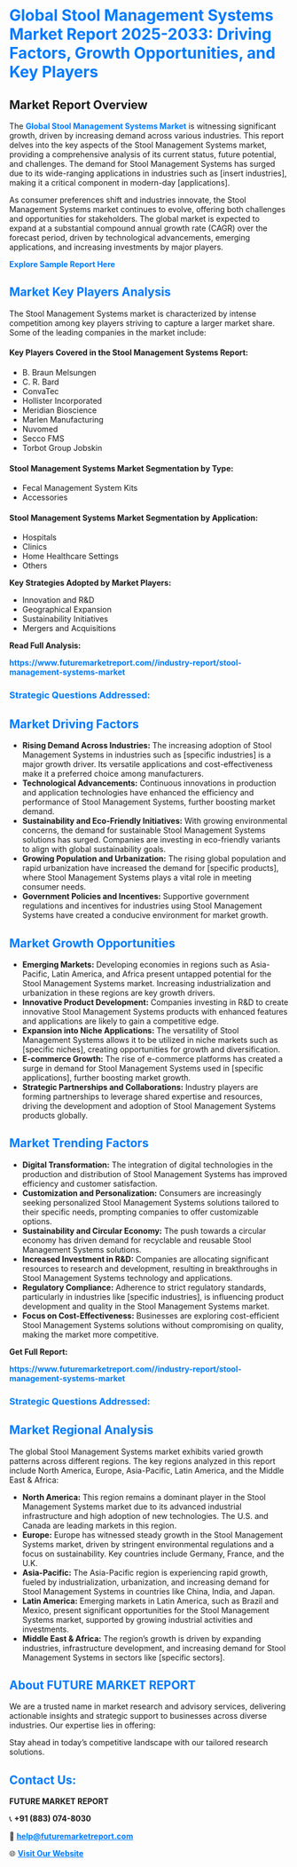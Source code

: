 <h1 style="color: #007BFF;">Global Stool Management Systems Market Report 2025-2033: Driving Factors, Growth Opportunities, and Key Players</h1>

<section id="overview">
<h2>Market Report Overview</h2>
<p>The <a href="https://www.futuremarketreport.com//industry-report/stool-management-systems-market" style="color: #007BFF; text-decoration: none;"><strong>Global Stool Management Systems Market</strong></a> is witnessing significant growth, driven by increasing demand across various industries. This report delves into the key aspects of the Stool Management Systems market, providing a comprehensive analysis of its current status, future potential, and challenges. The demand for Stool Management Systems has surged due to its wide-ranging applications in industries such as [insert industries], making it a critical component in modern-day [applications].</p>
<p>As consumer preferences shift and industries innovate, the Stool Management Systems market continues to evolve, offering both challenges and opportunities for stakeholders. The global market is expected to expand at a substantial compound annual growth rate (CAGR) over the forecast period, driven by technological advancements, emerging applications, and increasing investments by major players.</p>
</section>

<section id="overview">
<p><a href="https://www.futuremarketreport.com//request-sample/reportId=59495" style="color: #007BFF; text-decoration: none;"><strong>Explore Sample Report Here</strong></a></p>
</section>

<section id="key-players">
<h2 style="color: #007BFF;">Market Key Players Analysis</h2>
<p>The Stool Management Systems market is characterized by intense competition among key players striving to capture a larger market share. Some of the leading companies in the market include:</p>
<h4>Key Players Covered in the Stool Management Systems Report:</h4>
<ul><li>B. Braun Melsungen</li><li>C. R. Bard</li><li>ConvaTec</li><li>Hollister Incorporated</li><li>Meridian Bioscience</li><li>Marlen Manufacturing</li><li>Nuvomed</li><li>Secco FMS</li><li>Torbot Group Jobskin</li></ul>
<h4>Stool Management Systems Market Segmentation by Type:</h4>
<ul><li>Fecal Management System Kits</li><li>Accessories</li></ul>

<h4>Stool Management Systems Market Segmentation by Application:</h4>
<ul><li>Hospitals</li><li>Clinics</li><li>Home Healthcare Settings</li><li>Others</li></ul>
<p><strong>Key Strategies Adopted by Market Players:</strong></p>
<ul>
<li>Innovation and R&D</li>
<li>Geographical Expansion</li>
<li>Sustainability Initiatives</li>
<li>Mergers and Acquisitions</li>
</ul>
</section>

<section>
<p><strong>Read Full Analysis: </strong></p><a href="https://www.futuremarketreport.com//industry-report/stool-management-systems-market" style="color: #007BFF; text-decoration: none;"><strong>https://www.futuremarketreport.com//industry-report/stool-management-systems-market</strong></a>
<h3 style="color: #007BFF;">Strategic Questions Addressed:</h3>
</section>

<section id="driving-factors">
<h2 style="color: #007BFF;">Market Driving Factors</h2>
<ul>
<li><strong>Rising Demand Across Industries:</strong> The increasing adoption of Stool Management Systems in industries such as [specific industries] is a major growth driver. Its versatile applications and cost-effectiveness make it a preferred choice among manufacturers.</li>
<li><strong>Technological Advancements:</strong> Continuous innovations in production and application technologies have enhanced the efficiency and performance of Stool Management Systems, further boosting market demand.</li>
<li><strong>Sustainability and Eco-Friendly Initiatives:</strong> With growing environmental concerns, the demand for sustainable Stool Management Systems solutions has surged. Companies are investing in eco-friendly variants to align with global sustainability goals.</li>
<li><strong>Growing Population and Urbanization:</strong> The rising global population and rapid urbanization have increased the demand for [specific products], where Stool Management Systems plays a vital role in meeting consumer needs.</li>
<li><strong>Government Policies and Incentives:</strong> Supportive government regulations and incentives for industries using Stool Management Systems have created a conducive environment for market growth.</li>
</ul>
</section>

<section id="growth-opportunities">
<h2 style="color: #007BFF;">Market Growth Opportunities</h2>
<ul>
<li><strong>Emerging Markets:</strong> Developing economies in regions such as Asia-Pacific, Latin America, and Africa present untapped potential for the Stool Management Systems market. Increasing industrialization and urbanization in these regions are key growth drivers.</li>
<li><strong>Innovative Product Development:</strong> Companies investing in R&D to create innovative Stool Management Systems products with enhanced features and applications are likely to gain a competitive edge.</li>
<li><strong>Expansion into Niche Applications:</strong> The versatility of Stool Management Systems allows it to be utilized in niche markets such as [specific niches], creating opportunities for growth and diversification.</li>
<li><strong>E-commerce Growth:</strong> The rise of e-commerce platforms has created a surge in demand for Stool Management Systems used in [specific applications], further boosting market growth.</li>
<li><strong>Strategic Partnerships and Collaborations:</strong> Industry players are forming partnerships to leverage shared expertise and resources, driving the development and adoption of Stool Management Systems products globally.</li>
</ul>
</section>

<section id="trending-factors">
<h2 style="color: #007BFF;">Market Trending Factors</h2>
<ul>
<li><strong>Digital Transformation:</strong> The integration of digital technologies in the production and distribution of Stool Management Systems has improved efficiency and customer satisfaction.</li>
<li><strong>Customization and Personalization:</strong> Consumers are increasingly seeking personalized Stool Management Systems solutions tailored to their specific needs, prompting companies to offer customizable options.</li>
<li><strong>Sustainability and Circular Economy:</strong> The push towards a circular economy has driven demand for recyclable and reusable Stool Management Systems solutions.</li>
<li><strong>Increased Investment in R&D:</strong> Companies are allocating significant resources to research and development, resulting in breakthroughs in Stool Management Systems technology and applications.</li>
<li><strong>Regulatory Compliance:</strong> Adherence to strict regulatory standards, particularly in industries like [specific industries], is influencing product development and quality in the Stool Management Systems market.</li>
<li><strong>Focus on Cost-Effectiveness:</strong> Businesses are exploring cost-efficient Stool Management Systems solutions without compromising on quality, making the market more competitive.</li>
</ul>
</section>

<section>
<p><strong>Get Full Report: </strong></p><a href="https://www.futuremarketreport.com//industry-report/stool-management-systems-market" style="color: #007BFF; text-decoration: none;"><strong>https://www.futuremarketreport.com//industry-report/stool-management-systems-market</strong></a>
<h3 style="color: #007BFF;">Strategic Questions Addressed:</h3>
</section>


<section id="regional-analysis">
<h2 style="color: #007BFF;">Market Regional Analysis</h2>
<p>The global Stool Management Systems market exhibits varied growth patterns across different regions. The key regions analyzed in this report include North America, Europe, Asia-Pacific, Latin America, and the Middle East & Africa:</p>
<ul>
<li><strong>North America:</strong> This region remains a dominant player in the Stool Management Systems market due to its advanced industrial infrastructure and high adoption of new technologies. The U.S. and Canada are leading markets in this region.</li>
<li><strong>Europe:</strong> Europe has witnessed steady growth in the Stool Management Systems market, driven by stringent environmental regulations and a focus on sustainability. Key countries include Germany, France, and the U.K.</li>
<li><strong>Asia-Pacific:</strong> The Asia-Pacific region is experiencing rapid growth, fueled by industrialization, urbanization, and increasing demand for Stool Management Systems in countries like China, India, and Japan.</li>
<li><strong>Latin America:</strong> Emerging markets in Latin America, such as Brazil and Mexico, present significant opportunities for the Stool Management Systems market, supported by growing industrial activities and investments.</li>
<li><strong>Middle East & Africa:</strong> The region’s growth is driven by expanding industries, infrastructure development, and increasing demand for Stool Management Systems in sectors like [specific sectors].</li>
</ul>
</section>

<footer>
<h2 style="color: #007BFF;">About FUTURE MARKET REPORT</h2>
<p>We are a trusted name in market research and advisory services, delivering actionable insights and strategic support to businesses across diverse industries. Our expertise lies in offering:</p>

<p>Stay ahead in today’s competitive landscape with our tailored research solutions.</p>

<h2 style="color: #007BFF;">Contact Us:</h2>
<p><strong>FUTURE MARKET REPORT</strong></p>
<p>📞 <strong>+91 (883) 074-8030</strong></p>
<p>📧 <strong><a href="mailto:help@futuremarketreport.com" style="color: #007BFF;">help@futuremarketreport.com</a></strong></p>
<p>🌐 <strong><a href="https://www.futuremarketreport.com/" style="color: #007BFF;">Visit Our Website</a></strong></p>
</footer>